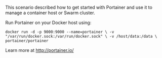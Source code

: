This scenario described how to get started with Portainer and use it to manage a container host or Swarm cluster.

Run Portainer on your Docker host using:

`docker run -d -p 9000:9000 --name=portainer \
  -v "/var/run/docker.sock:/var/run/docker.sock" \
  -v /host/data:/data \
  portainer/portainer`

Learn more at http://portainer.io/
